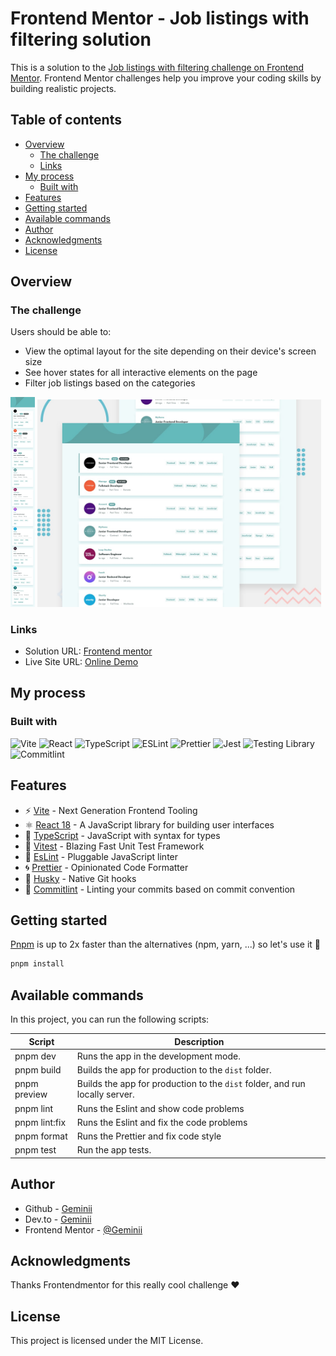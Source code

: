 # Frontend Mentor - Job listings with filtering solution

This is a solution to the [Job listings with filtering challenge on Frontend Mentor](https://www.frontendmentor.io/challenges/job-listings-with-filtering-ivstIPCt). Frontend Mentor challenges help you improve your coding skills by building realistic projects.

## Table of contents

- [Overview](#overview)
  - [The challenge](#the-challenge)
  - [Links](#links)
- [My process](#my-process)
  - [Built with](#built-with)
- [Features](#features)
- [Getting started](#getting-started)
- [Available commands](#available-commands)
- [Author](#author)
- [Acknowledgments](#acknowledgments)
- [License](#license)

## Overview

### The challenge

Users should be able to:

- View the optimal layout for the site depending on their device's screen size
- See hover states for all interactive elements on the page
- Filter job listings based on the categories

<div float="left">
  <img src="./challenge/design/mobile-design.jpg" width="7.8%" />
  <img src="./challenge/design/desktop-preview.jpg" width="90%" />
</div>

### Links

- Solution URL: [Frontend mentor](https://www.frontendmentor.io/solutions/job-listings-with-filtering-solution--_9MI1C4G6)
- Live Site URL: [Online Demo](https://jobs-list-filtering-challenge.vercel.app/)

## My process

### Built with

![Vite](https://img.shields.io/badge/Vite-B73BFE?style=for-the-badge&logo=vite&logoColor=FFD62E) ![React](https://img.shields.io/badge/React-20232A?style=for-the-badge&logo=react&logoColor=61DAFB) ![TypeScript](https://img.shields.io/badge/TypeScript-007ACC?style=for-the-badge&logo=typescript&logoColor=white) ![ESLint](https://img.shields.io/badge/eslint-3A33D1?style=for-the-badge&logo=eslint&logoColor=white) ![Prettier](https://img.shields.io/badge/prettier-1A2C34?style=for-the-badge&logo=prettier&logoColor=F7BA3E) ![Jest](https://img.shields.io/badge/jest-C21325?style=for-the-badge&logo=jest&logoColor=white) ![Testing Library](https://img.shields.io/badge/testing%20library-E33332?style=for-the-badge&logo=testing-library&logoColor=white) ![Commitlint](https://img.shields.io/badge/commitlint-000000?style=for-the-badge&logo=commitlint&logoColor=white)

## Features

- ⚡️ [Vite](https://vitejs.dev/) - Next Generation Frontend Tooling
- ⚛️ [React 18](https://reactjs.org/) - A JavaScript library for building user interfaces
- 💎 [TypeScript](https://www.typescriptlang.org/) - JavaScript with syntax for types
- 🚀 [Vitest](https://vitest.dev/) - Blazing Fast Unit Test Framework
- 🔨 [EsLint](https://eslint.org/) - Pluggable JavaScript linter
- 🌀 [Prettier](https://prettier.io) - Opinionated Code Formatter
- 🐺 [Husky](https://github.com/typicode/husky) - Native Git hooks
- 📑 [Commitlint](https://commitlint.js.org/) - Linting your commits based on commit convention

## Getting started

[Pnpm](https://pnpm.io/) is up to 2x faster than the alternatives (npm, yarn, ...) so let's use it 🚀

```bash
pnpm install
```

## Available commands

<p>In this project, you can run the following scripts:</p>

| Script        | Description                                                                 |
| ------------- | --------------------------------------------------------------------------- |
| pnpm dev      | Runs the app in the development mode.                                       |
| pnpm build    | Builds the app for production to the `dist` folder.                         |
| pnpm preview  | Builds the app for production to the `dist` folder, and run locally server. |
| pnpm lint     | Runs the Eslint and show code problems                                      |
| pnpm lint:fix | Runs the Eslint and fix the code problems                                   |
| pnpm format   | Runs the Prettier and fix code style                                        |
| pnpm test     | Run the app tests.                                                          |

## Author

- Github - [Geminii](https://github.com/Geminii)
- Dev.to - [Geminii](https://dev.to/geminii)
- Frontend Mentor - [@Geminii](https://www.frontendmentor.io/profile/Geminii)

## Acknowledgments

Thanks Frontendmentor for this really cool challenge ❤️

## License

This project is licensed under the MIT License.
